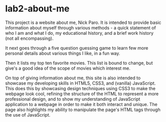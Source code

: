 # lab2-about-me
This project is a website about me, Nick Paro. It is intended to provide basic information about myself through various methods - a quick statement of who I am and what I do, my educational history, and a brief work history (not all encompassing).

It next goes through a five question guessing game to learn few more personal details about various things I like, in a fun way.

Then it lists my top ten favorite movies. This list is bound to change, but give's a good idea of the scope of movies which interest me.

On top of giving information about me, this site is also intended to showcase my developing skills in HTML5, CSS3, and (vanilla) JavaScript. This does this by showcasing design techniques using CSS3 to make the webpage look cool, refining the structure of the HTML to represent a more professional design, and to show my understanding of JavaScript application to a webpage in order to make it both interact and unique. The page also highlights my ability to manipulate the page's HTML tags through the use of JavaScript.
